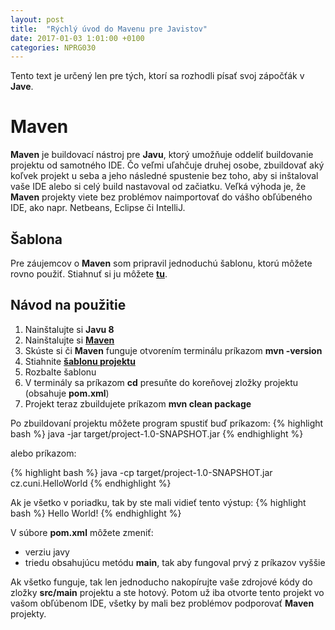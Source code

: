 ```yaml
---
layout: post
title:  "Rýchlý úvod do Mavenu pre Javistov"
date: 2017-01-03 1:01:00 +0100
categories: NPRG030
---
```


Tento text je určený len pre tých, ktorí sa rozhodli písať svoj zápočťák v **Jave**.

# Maven

**Maven** je buildovací nástroj pre **Javu**, ktorý umožňuje oddeliť buildovanie projektu od samotného IDE.
Čo veľmi uľahčuje druhej osobe, zbuildovať aký koľvek projekt u seba a
jeho následné spustenie bez toho, aby si inštaloval vaše IDE alebo si celý build nastavoval od začiatku.
Veľká výhoda je, že **Maven** projekty viete bez problémov naimportovať do vášho obľúbeného IDE, ako napr. Netbeans, Eclipse či IntelliJ.

## Šablona

Pre záujemcov o **Maven** som pripravil jednoduchú šablonu, ktorú môžete rovno použiť.
Stiahnuť si ju môžete **[tu]({{site.baseurl}}/assets/maven_projekt.zip)**.

## Návod na použitie

1. Nainštalujte si **Javu 8**
1. Nainštalujte si **[Maven](https://maven.apache.org/install.html)**
2. Skúste si či **Maven** funguje otvorením terminálu príkazom **mvn -version**
3. Stiahnite **[šablonu projektu]({{site.baseurl}}/assets/maven_projekt.zip)**
4. Rozbalte šablonu
5. V terminály sa príkazom **cd** presuňte do koreňovej zložky projektu (obsahuje **pom.xml**)
6. Projekt teraz zbuildujete príkazom **mvn clean package**

Po zbuildovaní projektu môžete program spustiť buď príkazom:
{% highlight bash %}
java -jar target/project-1.0-SNAPSHOT.jar
{% endhighlight %}

alebo príkazom:

{% highlight bash %}
java -cp target/project-1.0-SNAPSHOT.jar cz.cuni.HelloWorld
{% endhighlight %}

Ak je všetko v poriadku, tak by ste mali vidieť tento výstup:
{% highlight bash %}
Hello World!
{% endhighlight %}

V súbore **pom.xml** môžete zmeniť:

* verziu javy
* triedu obsahujúcu metódu **main**, tak aby fungoval prvý z príkazov vyššie

Ak všetko funguje, tak len jednoducho nakopírujte vaše zdrojové kódy do zložky **src/main** projektu a ste hotový.
Potom už iba otvorte tento projekt vo vašom obľúbenom IDE, všetky by mali bez problémov podporovať **Maven** projekty.

